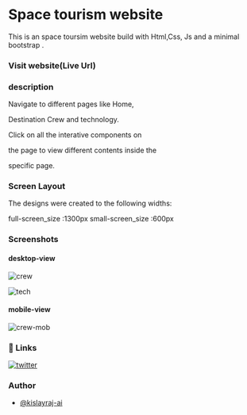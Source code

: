 
# Space tourism website

This is an space toursim website  build with Html,Css, Js  and a minimal bootstrap .



### Visit website(Live Url)


### description 

Navigate to different pages like Home,

Destination Crew and technology.

Click on all the interative components on 

the page to view different contents inside the

specific  page.

### Screen Layout
The designs were created to the following widths:

full-screen_size :1300px
small-screen_size :600px

### Screenshots

#### desktop-view

![crew](https://user-images.githubusercontent.com/68383933/140279075-d88f44be-10e3-4864-b25f-2911259c68ed.png)


![tech](https://user-images.githubusercontent.com/68383933/140279108-7ab11835-c9df-40fb-9183-a8cac88f8323.png)



#### mobile-view
![crew-mob](https://user-images.githubusercontent.com/68383933/140281101-0caaa686-dc67-47ac-b318-51b4fde5fc31.jpg)

### 🔗 Links
[![twitter](https://img.shields.io/badge/twitter-1DA1F2?style=for-the-badge&logo=twitter&logoColor=white)]( https://twitter.com/kislayraj_ai06?t=WbABLsMTdVl1fJQsQdeivg&s=08)


### Author

- [@kislayraj-ai](https://www.github.com/kislayraj-ai)

